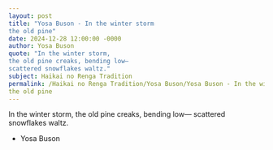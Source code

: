 ```yaml
---
layout: post
title: "Yosa Buson - In the winter storm
the old pine"
date: 2024-12-28 12:00:00 -0000
author: Yosa Buson
quote: "In the winter storm,
the old pine creaks, bending low—
scattered snowflakes waltz."
subject: Haikai no Renga Tradition
permalink: /Haikai no Renga Tradition/Yosa Buson/Yosa Buson - In the winter storm
the old pine
---
```


In the winter storm,
the old pine creaks, bending low—
scattered snowflakes waltz.

- Yosa Buson
